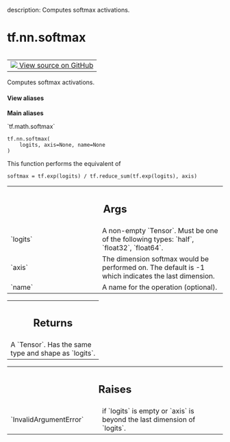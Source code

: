 description: Computes softmax activations.

<div itemscope itemtype="http://developers.google.com/ReferenceObject">
<meta itemprop="name" content="tf.nn.softmax" />
<meta itemprop="path" content="Stable" />
</div>

# tf.nn.softmax

<!-- Insert buttons and diff -->

<table class="tfo-notebook-buttons tfo-api nocontent" align="left">
<td>
  <a target="_blank" href="https://github.com/tensorflow/tensorflow/blob/r2.3/tensorflow/python/ops/nn_ops.py#L3644-L3669">
    <img src="https://www.tensorflow.org/images/GitHub-Mark-32px.png" />
    View source on GitHub
  </a>
</td>
</table>



Computes softmax activations.

<section class="expandable">
  <h4 class="showalways">View aliases</h4>
  <p>
<b>Main aliases</b>
<p>`tf.math.softmax`</p>
</p>
</section>

<pre class="devsite-click-to-copy prettyprint lang-py tfo-signature-link">
<code>tf.nn.softmax(
    logits, axis=None, name=None
)
</code></pre>



<!-- Placeholder for "Used in" -->

This function performs the equivalent of

    softmax = tf.exp(logits) / tf.reduce_sum(tf.exp(logits), axis)

<!-- Tabular view -->
 <table class="responsive fixed orange">
<colgroup><col width="214px"><col></colgroup>
<tr><th colspan="2"><h2 class="add-link">Args</h2></th></tr>

<tr>
<td>
`logits`
</td>
<td>
A non-empty `Tensor`. Must be one of the following types: `half`,
`float32`, `float64`.
</td>
</tr><tr>
<td>
`axis`
</td>
<td>
The dimension softmax would be performed on. The default is -1 which
indicates the last dimension.
</td>
</tr><tr>
<td>
`name`
</td>
<td>
A name for the operation (optional).
</td>
</tr>
</table>



<!-- Tabular view -->
 <table class="responsive fixed orange">
<colgroup><col width="214px"><col></colgroup>
<tr><th colspan="2"><h2 class="add-link">Returns</h2></th></tr>
<tr class="alt">
<td colspan="2">
A `Tensor`. Has the same type and shape as `logits`.
</td>
</tr>

</table>



<!-- Tabular view -->
 <table class="responsive fixed orange">
<colgroup><col width="214px"><col></colgroup>
<tr><th colspan="2"><h2 class="add-link">Raises</h2></th></tr>

<tr>
<td>
`InvalidArgumentError`
</td>
<td>
if `logits` is empty or `axis` is beyond the last
dimension of `logits`.
</td>
</tr>
</table>

